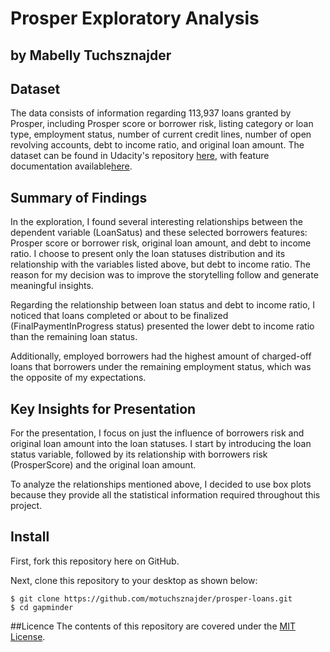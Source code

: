 # Prosper Exploratory Analysis
## by Mabelly Tuchsznajder


## Dataset

The data consists of information regarding 113,937 loans granted by Prosper, including Prosper score or borrower risk, listing category or loan type, employment status, number of current credit lines, number of open revolving accounts, debt to income ratio, and original loan amount. The dataset can be found in Udacity's 
repository [here](https://s3.amazonaws.com/udacity-hosted-downloads/ud651/prosperLoanData.csv),
with feature documentation available[here](https://docs.google.com/spreadsheets/d/1gDyi_L4UvIrLTEC6Wri5nbaMmkGmLQBk-Yx3z0XDEtI/edit#gid=0).




## Summary of Findings

In the exploration, I found several interesting relationships between the dependent variable (LoanSatus) and these selected borrowers features: Prosper score or borrower risk, original loan amount, and debt to income ratio. I choose to present only the loan statuses distribution and its relationship with the variables listed above, but debt to income ratio. The reason for my decision was to improve the storytelling follow and generate meaningful insights.

Regarding the relationship between loan status and debt to income ratio,  I noticed that loans completed or about to be finalized (FinalPaymentInProgress status) presented the lower debt to income ratio than the remaining loan status.

Additionally, employed borrowers had the highest amount of charged-off loans that borrowers under the remaining employment status, which was the opposite of my expectations. 


## Key Insights for Presentation

For the presentation, I focus on just the influence of borrowers risk and original loan amount into the loan statuses. I start by introducing the loan status variable, followed by its relationship with borrowers risk (ProsperScore) and the original loan amount. 

To analyze the relationships mentioned above, I decided to use box plots because they provide all the statistical information required throughout this project.


## Install
First, fork this repository here on GitHub.

Next, clone this repository to your desktop as shown below:

```
$ git clone https://github.com/motuchsznajder/prosper-loans.git
$ cd gapminder
```


##Licence
The contents of this repository are covered under the [MIT License](LICENSE).
